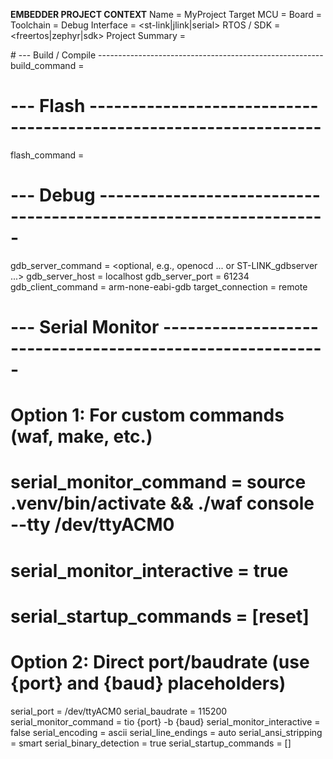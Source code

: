 **EMBEDDER PROJECT CONTEXT**
<OVERVIEW>
Name            = MyProject
Target MCU      = <chip or family>
Board           = <board>
Toolchain       = <toolchain>
Debug Interface = <st-link|jlink|serial>
RTOS / SDK      = <freertos|zephyr|sdk>
Project Summary = <one-line description>
</OVERVIEW>

<COMMANDS>
# --- Build / Compile --------------------------------------------------------
build_command         = <shell command to build>

# --- Flash ------------------------------------------------------------------
flash_command         = <shell command to flash>

# --- Debug ------------------------------------------------------------------
gdb_server_command    = <optional, e.g., openocd ... or ST-LINK_gdbserver ...>
gdb_server_host       = localhost
gdb_server_port       = 61234
gdb_client_command    = arm-none-eabi-gdb
target_connection     = remote

# --- Serial Monitor ----------------------------------------------------------
# Option 1: For custom commands (waf, make, etc.)
# serial_monitor_command = source .venv/bin/activate && ./waf console --tty /dev/ttyACM0
# serial_monitor_interactive = true
# serial_startup_commands = [reset]

# Option 2: Direct port/baudrate (use {port} and {baud} placeholders)
serial_port = /dev/ttyACM0
serial_baudrate = 115200
serial_monitor_command = tio {port} -b {baud}
serial_monitor_interactive = false
serial_encoding       = ascii
serial_line_endings   = auto
serial_ansi_stripping = smart
serial_binary_detection = true
serial_startup_commands = []
